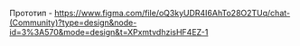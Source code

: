 Прототип - https://www.figma.com/file/oQ3kyUDR4I6AhTo28O2TUq/chat-(Community)?type=design&node-id=3%3A570&mode=design&t=XPxmtvdhzisHF4EZ-1
